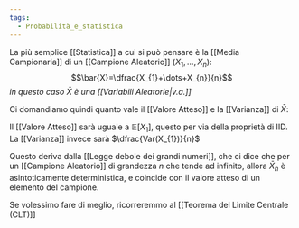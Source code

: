 ```yaml
---
tags:
  - Probabilità_e_statistica
---
```


La più semplice [[Statistica]] a cui si può pensare è la [[Media Campionaria]] di un [[Campione Aleatorio]] $(X_{1},\dots,X_{n})$:
$$\bar{X}=\dfrac{X_{1}+\dots+X_{n}}{n}$$
*in questo caso $\bar{X}$ è una [[Variabili Aleatorie|v.a.]]*

Ci domandiamo quindi quanto vale il [[Valore Atteso]] e la [[Varianza]] di $\bar{X}$:

Il [[Valore Atteso]] sarà uguale a $\mathbb{E}[X_{1}]$, questo per via della proprietà di IID.
La [[Varianza]] invece sarà $\dfrac{Var(X_{1})}{n}$

Questo deriva dalla [[Legge debole dei grandi numeri]], che ci dice che per un [[Campione Aleatorio]] di grandezza $n$ che tende ad infinito, allora $\bar{X}_{n}$ è asintoticamente deterministica, e coincide con il valore atteso di un elemento del campione.

Se volessimo fare di meglio, ricorreremmo al [[Teorema del Limite Centrale (CLT)]]
